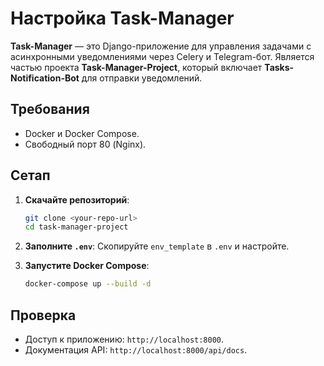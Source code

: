 # Настройка Task-Manager

**Task-Manager** — это Django-приложение для управления задачами с асинхронными уведомлениями через Celery и Telegram-бот. Является частью проекта **Task-Manager-Project**, который включает **Tasks-Notification-Bot** для отправки уведомлений.

## Требования

- Docker и Docker Compose.
- Свободный порт 80 (Nginx).

## Сетап

1. **Скачайте репозиторий**:
   ```bash
   git clone <your-repo-url>
   cd task-manager-project
   ```

2. **Заполните `.env`**:
   Скопируйте `env_template` в `.env` и настройте.

   
3. **Запустите Docker Compose**:
   ```bash
   docker-compose up --build -d
   ```

## Проверка

- Доступ к приложению: `http://localhost:8000`.
- Документация API: `http://localhost:8000/api/docs`.
